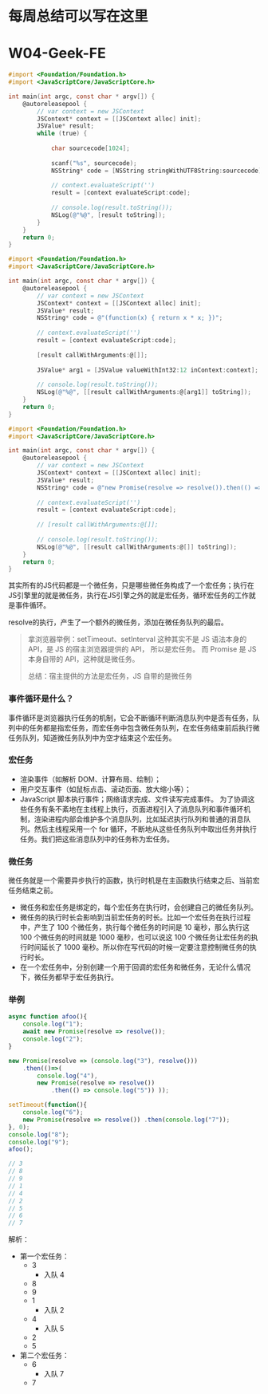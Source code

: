 # 每周总结可以写在这里

# W04-Geek-FE

```objective-c
#import <Foundation/Foundation.h>
#import <JavaScriptCore/JavaScriptCore.h>

int main(int argc, const char * argv[]) {
    @autoreleasepool {
        // var context = new JSContext
        JSContext* context = [[JSContext alloc] init];
        JSValue* result;
        while (true) {
            
            char sourcecode[1024];
            
            scanf("%s", sourcecode);
            NSString* code = [NSString stringWithUTF8String:sourcecode];
            
            // context.evaluateScript('')
            result = [context evaluateScript:code];
        
            // console.log(result.toString());
            NSLog(@"%@", [result toString]);
        }
    }
    return 0;
}
```

```objective-c
#import <Foundation/Foundation.h>
#import <JavaScriptCore/JavaScriptCore.h>

int main(int argc, const char * argv[]) {
    @autoreleasepool {
        // var context = new JSContext
        JSContext* context = [[JSContext alloc] init];
        JSValue* result;
        NSString* code = @"(function(x) { return x * x; })";
        
        // context.evaluateScript('')
        result = [context evaluateScript:code];
        
        [result callWithArguments:@[]];
        
        JSValue* arg1 = [JSValue valueWithInt32:12 inContext:context];
    
        // console.log(result.toString());
        NSLog(@"%@", [[result callWithArguments:@[arg1]] toString]);
    }
    return 0;
}
```

```objective-c
#import <Foundation/Foundation.h>
#import <JavaScriptCore/JavaScriptCore.h>

int main(int argc, const char * argv[]) {
    @autoreleasepool {
        // var context = new JSContext
        JSContext* context = [[JSContext alloc] init];
        JSValue* result;
        NSString* code = @"new Promise(resolve => resolve()).then(() => this.a = 3), function() {return this.a}";
        
        // context.evaluateScript('')
        result = [context evaluateScript:code];
        
        // [result callWithArguments:@[]];
    
        // console.log(result.toString());
        NSLog(@"%@", [[result callWithArguments:@[]] toString]);
    }
    return 0;
}

```



其实所有的JS代码都是一个微任务，只是哪些微任务构成了一个宏任务；执行在JS引擎里的就是微任务，执行在JS引擎之外的就是宏任务，循环宏任务的工作就是事件循环。

resolve的执行，产生了一个额外的微任务，添加在微任务队列的最后。



> 拿浏览器举例：setTimeout、setInterval 这种其实不是 JS 语法本身的 API，是 JS 的宿主浏览器提供的 API， 所以是宏任务。
> 而 Promise 是 JS 本身自带的 API，这种就是微任务。
>
> 总结：宿主提供的方法是宏任务，JS 自带的是微任务

### 事件循环是什么？

事件循环是浏览器执行任务的机制，它会不断循环判断消息队列中是否有任务，队列中的任务都是指宏任务，而宏任务中包含微任务队列，在宏任务结束前后执行微任务队列，知道微任务队列中为空才结束这个宏任务。
### 宏任务
- 渲染事件（如解析 DOM、计算布局、绘制）；
- 用户交互事件（如鼠标点击、滚动页面、放大缩小等）；
- JavaScript 脚本执行事件；网络请求完成、文件读写完成事件。
为了协调这些任务有条不紊地在主线程上执行，页面进程引入了消息队列和事件循环机制，渲染进程内部会维护多个消息队列，比如延迟执行队列和普通的消息队列。然后主线程采用一个 for 循环，不断地从这些任务队列中取出任务并执行任务。我们把这些消息队列中的任务称为宏任务。
### 微任务
微任务就是一个需要异步执行的函数，执行时机是在主函数执行结束之后、当前宏任务结束之前。
- 微任务和宏任务是绑定的，每个宏任务在执行时，会创建自己的微任务队列。
- 微任务的执行时长会影响到当前宏任务的时长。比如一个宏任务在执行过程中，产生了 100 个微任务，执行每个微任务的时间是 10 毫秒，那么执行这 100 个微任务的时间就是 1000 毫秒，也可以说这 100 个微任务让宏任务的执行时间延长了 1000 毫秒。所以你在写代码的时候一定要注意控制微任务的执行时长。
- 在一个宏任务中，分别创建一个用于回调的宏任务和微任务，无论什么情况下，微任务都早于宏任务执行。

### 举例

```javascript
async function afoo(){
    console.log("1");
    await new Promise(resolve => resolve());
    console.log("2");
}

new Promise(resolve => (console.log("3"), resolve()))
    .then(()=>(
        console.log("4"), 
        new Promise(resolve => resolve())
            .then(() => console.log("5")) ));

setTimeout(function(){
    console.log("6");
    new Promise(resolve => resolve()) .then(console.log("7"));
}, 0);
console.log("8");
console.log("9");
afoo();

// 3
// 8
// 9
// 1
// 4
// 2
// 5
// 6
// 7
```

解析：
* 第一个宏任务：
    * 3
        * 入队 4
    * 8
    * 9
    * 1
        * 入队 2
    * 4
        * 入队 5
    * 2
    * 5
* 第二个宏任务：
    * 6
        * 入队 7
    * 7